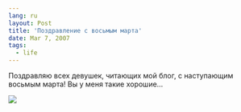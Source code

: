 ```yaml
---
lang: ru
layout: Post
title: 'Поздравление с восьмым марта'
date: Mar 7, 2007
tags:
  - life
---
```


Поздравляю всех девушек, читающих мой блог, с наступающим восьмым марта! Вы у меня такие хорошие…

![](http://wow.sapegin.me/0z083C2y151Z/Sapegin-Artem-20D-2006-07-08-209-0965.jpg)
